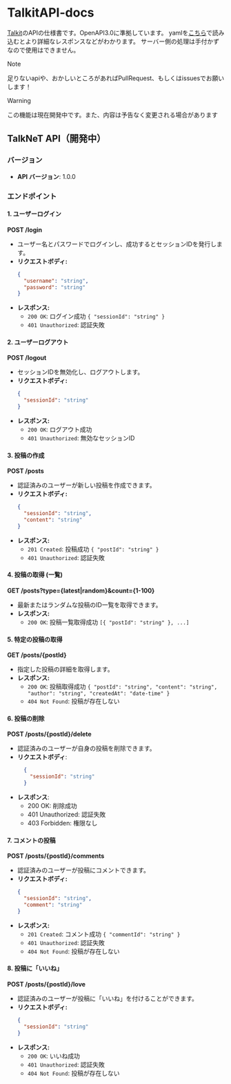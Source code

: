 # TalkitAPI-docs
[Talkit](https://nandeyanen.ie-t.net/talkit)のAPIの仕様書です。OpenAPI3.0に準拠しています。
yamlを[こちら](https://editor.swagger.io)で読み込むとより詳細なレスポンスなどがわかります。
サーバー側の処理は手付かずなので使用はできません。

> [!NOTE]
> 足りないapiや、おかしいところがあればPullRequest、もしくはissuesでお願いします！

> [!WARNING]
> この機能は現在開発中です。また、内容は予告なく変更される場合があります

## TalkNeT API（開発中）
### バージョン
- **API バージョン**: 1.0.0

### エンドポイント

#### 1. ユーザーログイン
**POST /login**
- ユーザー名とパスワードでログインし、成功するとセッションIDを発行します。
- **リクエストボディ:**
  ```json
  {
    "username": "string",
    "password": "string"
  }
  ```
- **レスポンス:**
  - `200 OK`: ログイン成功 `{ "sessionId": "string" }`
  - `401 Unauthorized`: 認証失敗

#### 2. ユーザーログアウト
**POST /logout**
- セッションIDを無効化し、ログアウトします。
- **リクエストボディ:**
  ```json
  {
    "sessionId": "string"
  }
  ```
- **レスポンス:**
  - `200 OK`: ログアウト成功
  - `401 Unauthorized`: 無効なセッションID

#### 3. 投稿の作成
**POST /posts**
- 認証済みのユーザーが新しい投稿を作成できます。
- **リクエストボディ:**
  ```json
  {
    "sessionId": "string",
    "content": "string"
  }
  ```
- **レスポンス:**
  - `201 Created`: 投稿成功 `{ "postId": "string" }`
  - `401 Unauthorized`: 認証失敗

#### 4. 投稿の取得 (一覧)
**GET /posts?type={latest|random}&count={1-100}**
- 最新またはランダムな投稿のID一覧を取得できます。
- **レスポンス:**
  - `200 OK`: 投稿一覧取得成功 `[{ "postId": "string" }, ...]`

#### 5. 特定の投稿の取得
**GET /posts/{postId}**
- 指定した投稿の詳細を取得します。
- **レスポンス:**
  - `200 OK`: 投稿取得成功 `{ "postId": "string", "content": "string", "author": "string", "createdAt": "date-time" }`
  - `404 Not Found`: 投稿が存在しない

#### 6. 投稿の削除

**POST /posts/{postId}/delete**
- 認証済みのユーザーが自身の投稿を削除できます。
- **リクエストボディ**:
  ```json
    {
      "sessionId": "string"
    }
  ```
- **レスポンス**:
  - 200 OK: 削除成功
  - 401 Unauthorized: 認証失敗
  - 403 Forbidden: 権限なし

#### 7. コメントの投稿
**POST /posts/{postId}/comments**
- 認証済みのユーザーが投稿にコメントできます。
- **リクエストボディ:**
  ```json
  {
    "sessionId": "string",
    "comment": "string"
  }
  ```
- **レスポンス:**
  - `201 Created`: コメント成功 `{ "commentId": "string" }`
  - `401 Unauthorized`: 認証失敗
  - `404 Not Found`: 投稿が存在しない

#### 8. 投稿に「いいね」
**POST /posts/{postId}/love**
- 認証済みのユーザーが投稿に「いいね」を付けることができます。
- **リクエストボディ:**
  ```json
  {
    "sessionId": "string"
  }
  ```
- **レスポンス:**
  - `200 OK`: いいね成功
  - `401 Unauthorized`: 認証失敗
  - `404 Not Found`: 投稿が存在しない


